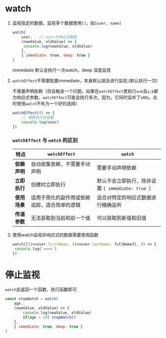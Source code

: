 # watch

1. 监视指定的数据，监视多个数据使用`[]`，如`[user, name]`

   ```javascript
   watch(
       user,   // user为响应式数据
       (newValue, oldValue) => {
       	console.log(newValue, oldValue)
       },
       { immediate: true, deep: true }
   )
   ```

   immediate 默认会执行一次watch，deep 深度监视

2. `watchEffect`不需要配置immediate，本身默认就会进行监视,(默认执行一次)

   不需要声明依赖（但会触发一个问题。如果在`watchEffect`里执行`a=b`且`a,b`都为响应式参数，`watchEffect`可能会执行多次，因为，它同时监听了`a和b`。此时使用`watch`不失为一个好的选择）

   ```javascript
   watchEffect(() => {
       // 需要执行的函数
       console.log(user)
   })
   ```

   ### `watchEffect` 与 `watch` 的区别

   | 特点         | `watchEffect`                                | `watch`                                          |
   | ------------ | -------------------------------------------- | ------------------------------------------------ |
   | **依赖声明** | 自动收集依赖，不需要手动声明                 | 需要手动声明依赖                                 |
   | **立即执行** | 创建时立即执行                               | 默认不会立即执行，除非设置 `{ immediate: true }` |
   | **使用场景** | 适用于简化的副作用或依赖追踪，适合简单的逻辑 | 适合对特定的响应式数据进行精确监听               |
   | **传递参数** | 无法获取到当前和前一个值                     | 可以获取到新值和旧值                             |

3. 使用watch监视非响应式的数据需要使用函数

   ```javascript
   watch([()=>user.firstName, ()=>user.lastName, fullName3], () => {
   	console.log('====')
   })
   ```



# 停止监视

`watch`会返回一个函数，执行函数即可

```javascript
const stopWatch = watch(
    age,
    (newValue, oldValue) => {
		console.log(newValue, oldValue)
        if(age > 10) stopWatch()
    },
    { immediate: true, deep: true }
)
```

